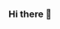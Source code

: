 ### Hi there 👋
<!-- <br/>
<br/>

# hakxcore
<br/>
<iframe src="https://skyline.github.com/hakxcore/2021" frameborder="0"></iframe>

- 🔭 I’m currently working on my Timepass Project
- 🌱 I’m currently learning Python
- 👯 I’m looking to collaborate on My Project
- 💬 Ask me about hacking
- 📫 How to reach me:<a src="https://www.intagram.com/the_intellectual_kiddy">Instagram</a>
- 😄 Pronouns: ...
- ⚡ Fun fact: ...-->
